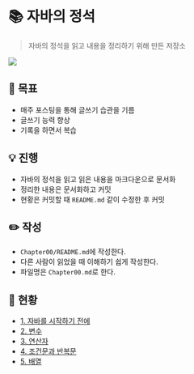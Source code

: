 # 📚 자바의 정석
> 자바의 정석을 읽고 내용을 정리하기 위해 만든 저장소

![](http://image.kyobobook.co.kr/images/book/xlarge/032/x9788994492032.jpg)

## 🥅 목표
- 매주 포스팅을 통해 글쓰기 습관을 기름
- 글쓰기 능력 향상
- 기록을 하면서 복습

## 💡 진행
- 자바의 정석을 읽고 읽은 내용을 마크다운으로 문서화
- 정리한 내용은 문서화하고 커밋
- 현황은 커밋할 때 `README.md` 같이 수정한 후 커밋

## ✏️ 작성
- `Chapter00/README.md`에 작성한다.
- 다른 사람이 읽었을 때 이해하기 쉽게 작성한다.
- 파일명은 `Chapter00.md`로 한다.

## 📖 현황
- [1. 자바를 시작하기 전에](Chapter01/README.md)
- [2. 변수](Chapter02/README.md)
- [3. 연산자](Chapter03/README.md)
- [4. 조건문과 반복문](Chapter04/README.md)
- [5. 배열](Chapter05/README.md)
